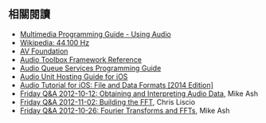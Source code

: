 相關閱讀
--------

- [Multimedia Programming Guide - Using Audio](https://developer.apple.com/library/ios/documentation/AudioVideo/Conceptual/MultimediaPG/UsingAudio/UsingAudio.html)
- [Wikipedia: 44,100 Hz](http://www.wikiwand.com/en/44,100_Hz)
- [AV Foundation](https://developer.apple.com/av-foundation/)
- [Audio Toolbox Framework Reference](https://developer.apple.com/library/mac/documentation/MusicAudio/Reference/CAAudioTooboxRef/)
- [Audio Queue Services Programming Guide](https://developer.apple.com/library/mac/documentation/MusicAudio/Conceptual/AudioQueueProgrammingGuide/Introduction/Introduction.html)
- [Audio Unit Hosting Guide for iOS](https://developer.apple.com/library/ios/documentation/MusicAudio/Conceptual/AudioUnitHostingGuide_iOS/Introduction/Introduction.html)
- [Audio Tutorial for iOS: File and Data Formats [2014 Edition]](http://www.raywenderlich.com/69365/audio-tutorial-ios-file-data-formats-2014-edition)
- [Friday Q&A 2012-10-12: Obtaining and Interpreting Audio Data](https://mikeash.com/pyblog/friday-qa-2012-10-12-obtaining-and-interpreting-audio-data.html), Mike Ash
- [Friday Q&A 2012-11-02: Building the FFT](https://mikeash.com/pyblog/friday-qa-2012-11-02-building-the-fft.html), Chris Liscio
- [Friday Q&A 2012-10-26: Fourier Transforms and FFTs](https://mikeash.com/pyblog/friday-qa-2012-10-26-fourier-transforms-and-ffts.html), Mike Ash

